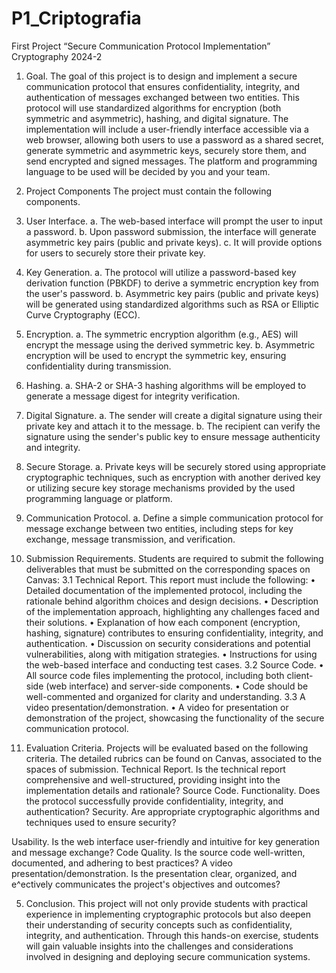 # P1_Criptografia
First Project “Secure Communication Protocol Implementation” Cryptography 2024-2
1. Goal.
The goal of this project is to design and implement a secure communication protocol that
ensures confidentiality, integrity, and authentication of messages exchanged between two
entities. This protocol will use standardized algorithms for encryption (both symmetric and
asymmetric), hashing, and digital signature. The implementation will include a user-friendly
interface accessible via a web browser, allowing both users to use a password as a shared
secret, generate symmetric and asymmetric keys, securely store them, and send encrypted
and signed messages. The platform and programming language to be used will be decided
by you and your team.
2. Project Components
The project must contain the following components.
1. User Interface.
a. The web-based interface will prompt the user to input a password.
b. Upon password submission, the interface will generate asymmetric key pairs
(public and private keys).
c. It will provide options for users to securely store their private key.
2. Key Generation.
a. The protocol will utilize a password-based key derivation function (PBKDF) to
derive a symmetric encryption key from the user's password.
b. Asymmetric key pairs (public and private keys) will be generated using
standardized algorithms such as RSA or Elliptic Curve Cryptography (ECC).
3. Encryption.
a. The symmetric encryption algorithm (e.g., AES) will encrypt the message using
the derived symmetric key.
b. Asymmetric encryption will be used to encrypt the symmetric key, ensuring
confidentiality during transmission.
4. Hashing.
a. SHA-2 or SHA-3 hashing algorithms will be employed to generate a message
digest for integrity verification.
5. Digital Signature.
a. The sender will create a digital signature using their private key and attach it to
the message.
b. The recipient can verify the signature using the sender's public key to ensure
message authenticity and integrity.
6. Secure Storage.
a. Private keys will be securely stored using appropriate cryptographic
techniques, such as encryption with another derived key or utilizing secure key
storage mechanisms provided by the used programming language or platform.

7. Communication Protocol.
a. Define a simple communication protocol for message exchange between two
entities, including steps for key exchange, message transmission, and
verification.
3. Submission Requirements.
Students are required to submit the following deliverables that must be submitted on the
corresponding spaces on Canvas:
3.1 Technical Report. This report must include the following:
• Detailed documentation of the implemented protocol, including the rationale behind
algorithm choices and design decisions.
• Description of the implementation approach, highlighting any challenges faced and
their solutions.
• Explanation of how each component (encryption, hashing, signature) contributes to
ensuring confidentiality, integrity, and authentication.
• Discussion on security considerations and potential vulnerabilities, along with
mitigation strategies.
• Instructions for using the web-based interface and conducting test cases.
3.2 Source Code.
• All source code files implementing the protocol, including both client-side (web
interface) and server-side components.
• Code should be well-commented and organized for clarity and understanding.
3.3 A video presentation/demonstration.
• A video for presentation or demonstration of the project, showcasing the functionality
of the secure communication protocol.
4. Evaluation Criteria.
Projects will be evaluated based on the following criteria. The detailed rubrics can be found
on Canvas, associated to the spaces of submission.
Technical Report. Is the technical report comprehensive and well-structured, providing
insight into the implementation details and rationale?
Source Code.
Functionality. Does the protocol successfully provide confidentiality, integrity, and
authentication?
Security. Are appropriate cryptographic algorithms and techniques used to ensure security?

Usability. Is the web interface user-friendly and intuitive for key generation and message
exchange?
Code Quality. Is the source code well-written, documented, and adhering to best practices?
A video presentation/demonstration. Is the presentation clear, organized, and e^ectively
communicates the project's objectives and outcomes?

5. Conclusion.
This project will not only provide students with practical experience in implementing
cryptographic protocols but also deepen their understanding of security concepts such as
confidentiality, integrity, and authentication. Through this hands-on exercise, students will
gain valuable insights into the challenges and considerations involved in designing and
deploying secure communication systems.
